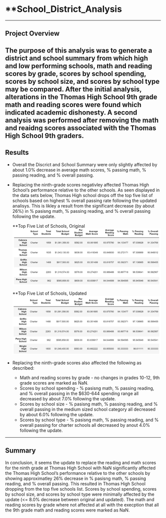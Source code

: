 # **School_District_Analysis
---
## Project Overview
The purpose of this analysis was to generate a district and school summary from which high and low performing schools, math and reading scores by grade, scores by school spending, scores by school size, and scores by school type may be compared. After the initial analysis, alterations in the Thomas High School 9th grade math and reading scores were found which indicated academic dishonesty. A second analysis was performed after removing the math and reaidng scores associated with the Thomas High School 9th graders.
---
## Results
- Overall the Discrict and School Summary were only slightly affected by about 1.0% decrease in average math scores, % passing math, % passing reading, and % overall passing. 
- Replacing the ninth-grade scores negativley affected Thomas High School’s performance relative to the other schools. As seen displayed in the data sets below, Thomas High school drops off the top five list of schools based on highest % overall passing rate following the updated analisys. This is likley a result from the significant decrease (by about 26%) in % pasisng math, % passing reading, and % overall passing following the update.
    
    **Top Five List of Schools, Original
    ![picture alt](https://github.com/ChristinaGalley/School_District_Analysis/blob/main/Resources/top_five_schools_original.PNG)
    
    **Top Five List of Schools, Updated
    ![picture alt](https://github.com/ChristinaGalley/School_District_Analysis/blob/main/Resources/Top_five_schools_updated.PNG)

- Replacing the ninth-grade scores also affected the following as described:
     - Math and reading scores by grade - no changes in grades 10-12, 9th grade scores are marked as NaN.
     - Scores by school spending - % pasisng math, % passing reading, and % overall passing in the $630-644 spending range all decreased by about 7.0% following the update.
     - Scores by school size - % pasisng math, % passing reading, and % overall passing in the medium sized school category all decreased by about 6.0% following the update.
     - Scores by school type - % pasisng math, % passing reading, and % overall passing for charter schools all decreased by anout 4.0% following the update.
---
## Summary
In conclusion, it seems the update to replace the reading and math scores for the ninth grade at Thomas High School with NaN significantly affected the Thomas High School’s performance relative to the other schools by showing approximatley 26% decrease in % pasisng math, % passing reading, and % overall passing. This resulted in Thomas High School dropping from the top five schools list. Scores by school spending, scores by school size, and scores by school type were minimally affected by the update (<= 8.0% decrease between original and updated). The math and reading scores by grade where not affected at all with the execption that all the 9th grade math and reading scores were marked as NaN.
